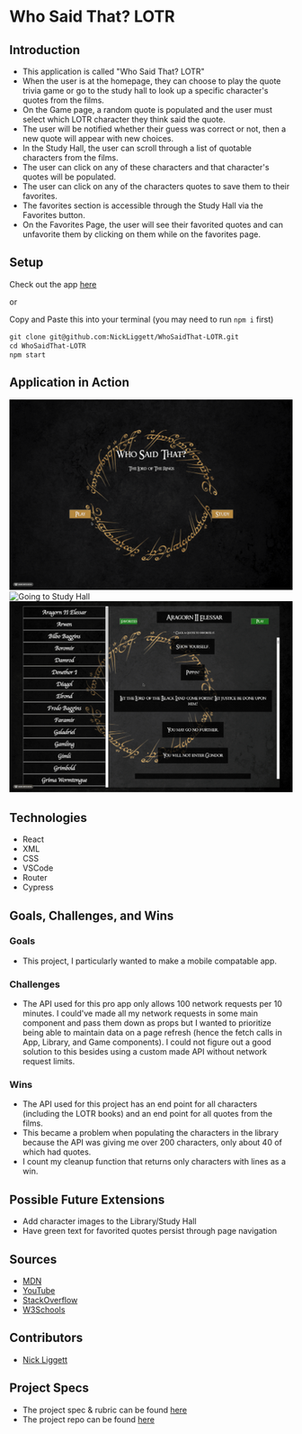 # Who Said That? LOTR

## Introduction
  - This application is called "Who Said That? LOTR"
  - When the user is at the homepage, they can choose to play the quote trivia game or go to the study hall to look up a specific character's quotes from the films.
  - On the Game page, a random quote is populated and the user must select which LOTR character they think said the quote.
  - The user will be notified whether their guess was correct or not, then a new quote will appear with new choices.
  - In the Study Hall, the user can scroll through a list of quotable characters from the films.
  - The user can click on any of these characters and that character's quotes will be populated.
  - The user can click on any of the characters quotes to save them to their favorites.
  - The favorites section is accessible through the Study Hall via the Favorites button.
  - On the Favorites Page, the user will see their favorited quotes and can unfavorite them by clicking on them while on the favorites page.
  
## Setup
Check out the app [here](https://nickliggett.github.io/WhoSaidThat-LOTR/)

or

Copy and Paste this into your terminal (you may need to run `npm i` first)

```
git clone git@github.com:NickLiggett/WhoSaidThat-LOTR.git
cd WhoSaidThat-LOTR
npm start
```


## Application in Action
![Playing the Game](https://github.com/NickLiggett/WhoSaidThat-LOTR/blob/7b6c9deaf446086ab8cab08625f1d04e5c0822ad/GIFS/2022-09-25%2022.17.22.gif)
![Going to Study Hall](https://github.com/NickLiggett/WhoSaidThat-LOTR/blob/40899d5e08472d4535dd369c781c270149d01401/GIFS/2022-09-25%2022.17.57.gif)
![Favoriting a Quote](https://github.com/NickLiggett/WhoSaidThat-LOTR/blob/40899d5e08472d4535dd369c781c270149d01401/GIFS/2022-09-25%2022.18.26.gif)

## Technologies
  - React
  - XML
  - CSS
  - VSCode
  - Router
  - Cypress

## Goals, Challenges, and Wins
### Goals
 - This project, I particularly wanted to make a mobile compatable app.

### Challenges
- The API used for this pro app only allows 100 network requests per 10 minutes. I could've made all my network requests in some main component and pass them down as props but I wanted to prioritize being able to maintain data on a page refresh (hence the fetch calls in App, Library, and Game components). I could not figure out a good solution to this besides using a custom made API without network request limits.

### Wins
- The API used for this project has an end point for all characters (including the LOTR books) and an end point for all quotes from the films.
- This became a problem when populating the characters in the library because the API was giving me over 200 characters, only about 40 of which had quotes.
- I count my cleanup function that returns only characters with lines as a win.

## Possible Future Extensions
- Add character images to the Library/Study Hall
- Have green text for favorited quotes persist through page navigation


## Sources
  - [MDN](http://developer.mozilla.org/en-US/)
  - [YouTube](https://www.youtube.com/)
  - [StackOverflow](https://www.stackoverflow.com/)
  - [W3Schools](https://www.w3schools.com/)
  
## Contributors
  - [Nick Liggett](https://github.com/NickLiggett)

## Project Specs
  - The project spec & rubric can be found [here](https://frontend.turing.edu/projects/module-3/showcase.html)
  - The project repo can be found [here](https://github.com/NickLiggett/WhoSaidThat-LOTR)
